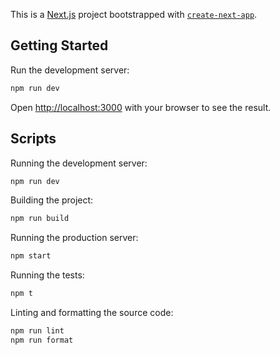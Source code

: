 This is a [Next.js](https://nextjs.org/) project bootstrapped with [`create-next-app`](https://github.com/vercel/next.js/tree/canary/packages/create-next-app).

## Getting Started

Run the development server:

```bash
npm run dev
```

Open [http://localhost:3000](http://localhost:3000) with your browser to see the result.

## Scripts

Running the development server:

```bash
npm run dev
```

Building the project:

```bash
npm run build
```

Running the production server:

```bash
npm start
```

Running the tests:

```bash
npm t
```

Linting and formatting the source code:

```bash
npm run lint
npm run format
```
